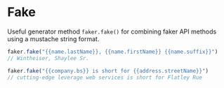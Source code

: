 # Fake

Useful generator method `faker.fake()` for combining faker API methods using a mustache string format.

```js
faker.fake("{{name.lastName}}, {{name.firstName}} {{name.suffix}}")
// Wintheiser, Shaylee Sr.

faker.fake("{{company.bs}} is short for {{address.streetName}}") 
// cutting-edge leverage web services is short for Flatley Rue
```
